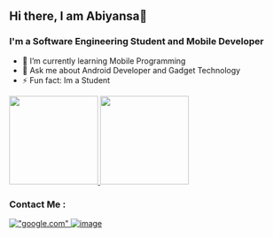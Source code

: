 ## Hi there, I am Abiyansa👋

### I'm a Software Engineering Student and Mobile Developer

- 🌱 I’m currently learning Mobile Programming
- 💬 Ask me about Android Developer and Gadget Technology
- ⚡ Fun fact: Im a Student


<p align="left">
<a href="https://github.com/MayorBee404">
  <img height="160em" src="https://github-readme-stats-eight-theta.vercel.app/api?username=MayorBee404&show_icons=true&theme=algolia&include_all_commits=true&count_private=true"/>
  <img height="160em" src="https://github-readme-stats-eight-theta.vercel.app/api/top-langs/?username=MayorBee404&layout=compact&langs_count=8&theme=algolia"/>
</a>
</p>

### Contact Me :
 <a href="https://www.linkedin.com/in/abiyans/">
  
!["google.com"](https://img.shields.io/badge/LinkedIn-0077B5?style=for-the-badge&logo=linkedin&logoColor=white)
<a href="mailto:bagss69@gmail.com">
![image](https://img.shields.io/badge/Gmail-D14836?style=for-the-badge&logo=gmail&logoColor=white)
 

<!--
**MayorBee404/MayorBee404** is a ✨ _special_ ✨ repository because its `README.md` (this file) appears on your GitHub profile.

Here are some ideas to get you started:

- 🔭 I’m currently working on 
- 🌱 I’m currently learning Institute Teknologi Telkom Surabaya
- 👯 I’m looking to collaborate on ...
- 🤔 I’m looking for help with ...
- 💬 Ask me about ...
- 📫 How to reach me: ...
- 😄 Pronouns: ...
- ⚡ Fun fact: ...
-->
